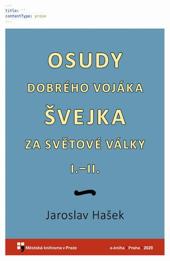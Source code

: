 ```yaml
---
title: ''
contentType: prose
---
```


![obalka_osudy_dobreho_vojaka_svejka_i.jpg](./resources/obalka_osudy_dobreho_v_fmt.jpeg)
